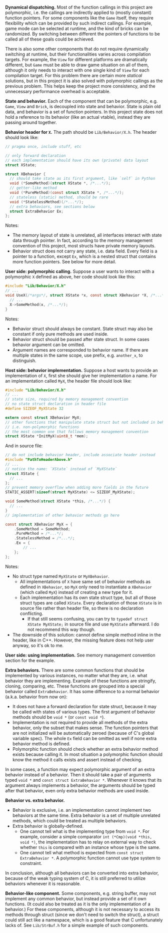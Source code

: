 **Dynamical dispatching.** Most of the function callings in this project are polymorphic, i.e. the callings are indirectly applied to (mostly constant) function pointers. For some components like the `Game` itself, they require flexibility which can be provided by such indirect callings. For example, game mode can be selected at runtime, and the kind of bricks can be randomized. By switching between different the pointers of functions to be called all of these goals could be achieved.

There is also some other components that do not require dynamically switching at runtime, but their functionalities varies across compilation targets. For example, the `View` for different platforms are dramatically different, but `Game` must be able to draw game situation on all of them, although it only needs to interact with one single kind of `View` for each compilation target. For this problem there are certain more *statical* solutions, but in this project it is also solved with polymorphic callings as the previous problem. This helps keep the project more consistency, and the unnecessary performance overhead is acceptable.

**State and behavior.** Each of the component that can be polymorphic, e.g. `Game`, `View` and `Brick`, is decoupled into state and behavior. State is plain old data, and behavior is a set of function pointers. In this project state does not hold a reference to its behavior (like an actual vtable), instead they are passing around together.

**Behavior header for `X`.** The path should be `Lib/Behavior/X.h`. The header should look like:

```C
// pragma once, include stuff, etc

// only forward declaration
// each implementation should have its own (private) data layout
struct XState;

struct XBehavior {
  // should take state as its first argument, like `self` in Python
  void (*SomeMethod)(struct XState *, /*...*/);
  // getter-like method
  void (*PureMethod)(const struct XState *, /*...*/);
  // stateless (static) method, should be rare
  void (*StatelessMethod)(/*...*/);
  // extra behaviors, see sections below
  struct ExtraBehavior Ex;
};
```

Notes:
* The memory layout of state is unrelated, all interfaces interact with state data through pointer. In fact, according to the memory management convention of this project, most structs have private memory layouts.
* Behavior struct does not carry any state, i.e. data field. Every field is a pointer to a function, except `Ex`, which is a nested struct that contains more function pointers. See below for more detail.

**User side: polymorphic calling.** Suppose a user wants to interact with a polymorphic `X` defined as above, her code should look like this:

```C
#include "Lib/Behavior/X.h"
// ...
void UseX(/*args*/, struct XState *x, const struct XBehavior *X, /*...*/) {
  // ...
  X->SomeMethod(x, /*...*/);
}
```

Notes:
* Behavior struct should always be constant. State struct may also be constant if only pure methods are used inside.
* Behavior struct should be passed after state struct. In some cases behavior argument can be omitted.
* Argument names are corresponded to behavior name. If there are multiple states in the same scope, use prefix, e.g. `another_x`, to distinguish.

**Host side: behavior implementation.** Suppose a host wants to provide an implementation of `X`, first she should give her implementation a name. For an implementation called `MyX`, the header file should look like:

```C
#include "Lib/Behavior/X.h"
// ...
// state size, required by memory management convention
// no state struct declaration in header file
#define SIZEOF_MyXState 32

extern const struct XBehavior MyX;
// other functions that manipulate state struct but not included in behavior
// i.e. non-polymorphic functions
// the most common one that follows memory management convention
struct XState *InitMyX(uint8_t *mem);
```

And in source file:

```C
// do not include behavior header, include associate header instead
#include "PathToHeaderAbove.h"
// ...
// notice the name: `XState` instead of `MyXState`
struct XState {
  // ...
};
// prevent memory overflow when adding more fields in the future
STATIC_ASSERT(sizeof(struct MyXState) <= SIZEOF_MyXState);

void SomeMethod(struct XState *this, /*...*/) {
  // ...
}
// implementation of other behavior methods go here

const struct XBehavior MyX = {
    .SomeMethod = SomeMethod;
    .PureMethod = /*...*/;
    .StatelessMethod = /*...*/;
    .Ex = {
        // ...
    };
};
```

Notes:
* No struct type named `MyXState` or `MyXBehavior`.
  * All implementations of `X` have same set of behavior methods as defined in `XBehavior`, so `MyX` only need to instantiate a `XBehavior` (which called `MyX`) instead of creating a new type for it.
  * Each implementation has its own state struct type, but all of those struct types are called `XState`. Every declaration of those `XState` is in source file rather than header file, so there is no declaration conflicting.
    * If that still seems confusing, you can try to `typedef struct XState MyXState;` in source file and use `MyXState` afterward. I do not recommend this way though.
* The downside of this solution: cannot define simple method inline in the header, like in C++. However, the missing feature does not help user anyway, so it's ok to me.

**User side: using implementation.** See memory management convention section for the example.

**Extra behaviors.** There are some common functions that should be implemented by various instances, no matter what they are, i.e. what behavior they are implementing. Example of these functions are stringify, cloning, comparing, etc. These functions are grouped into a special behavior called `ExtraBehavior`. It has some difference to a normal behavior (a.k.a. behavior from now on):
* It does not have a forward declaration for state struct, because it may be called with states of various types. The first argument of behavior methods should be `void *` (or `const void *`).
* Implementation is not required to provide all methods of the extra behavior, only the subset that makes sense. The function pointers that are not initialized will be automatically zeroed (because of C's global variable spec). The whole `Ex` field can be omitted as well if none extra behavior method is defined.
* Polymorphic function should check whether an extra behavior method exists because calling it. In most situation a polymorphic function should know the method it calls exists and assert instead of checking.

In some cases, a function may expect polymorphic argument of an extra behavior instead of a behavior. Then it should take a pair of arguments typed `void *` and `const struct ExtraBehavior *`. Whenever it knows that its argument always implements a behavior, the arguments should be typed after that behavior, even only extra behavior methods are used inside.

**Behavior vs. extra behavior.**
* Behavior is exclusive, i.e. an implementation cannot implement two behaviors at the same time. Extra behavior is a set of multiple unrelated methods, which could be treated as multiple behaviors.
* Extra behavior is globally-defined. 
  * One cannot tell what is the implementing type from `void *`. For example, consider a simple comparator `int (*Cmp)(void *this, void *)`, the implementation has to relay on external way to check whether `this` is compared with an instance whose type is the same.
  * One cannot tell what method is expected from `const struct ExtraBehavior *`. A polymorphic function cannot use type system to constraint.

In conclusion, although all behaviors can be converted into extra behavior, because of the weak typing system of C, it is still preferred to utilize behaviors whenever it is reasonable.

**Behavior-like component.** Some components, e.g. string buffer, may not implement any common behavior, but instead provide a set of it own functions. (It could also be treated as it is the only implementation of a behavior.) For these components, although it is not necessary to access its methods through struct (since we don't need to switch the struct), a struct could still act like a namespace, which is a good feature that C unfortunately lacks of. See `Lib/StrBuf.h` for a simple example of such components.